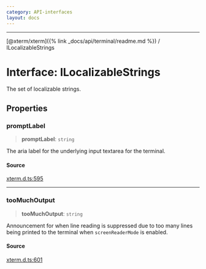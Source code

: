 ```yaml
---
category: API-interfaces
layout: docs
---
```



***

[@xterm/xterm]({% link _docs/api/terminal/readme.md %}) / ILocalizableStrings

# Interface: ILocalizableStrings

The set of localizable strings.

## Properties

### promptLabel

> **promptLabel**: `string`

The aria label for the underlying input textarea for the terminal.

#### Source

[xterm.d.ts:595](https://github.com/xtermjs/xterm.js/blob/5.4.0/typings/xterm.d.ts#L595)

***

### tooMuchOutput

> **tooMuchOutput**: `string`

Announcement for when line reading is suppressed due to too many lines
being printed to the terminal when `screenReaderMode` is enabled.

#### Source

[xterm.d.ts:601](https://github.com/xtermjs/xterm.js/blob/5.4.0/typings/xterm.d.ts#L601)
